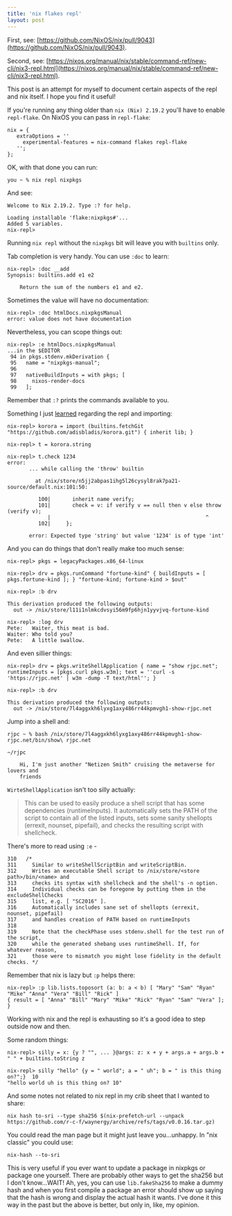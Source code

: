 ```yaml
---
title: 'nix flakes repl'
layout: post
---
```


First, see: [https://github.com/NixOS/nix/pull/9043](https://github.com/NixOS/nix/pull/9043).

Second, see: [https://nixos.org/manual/nix/stable/command-ref/new-cli/nix3-repl.html](https://nixos.org/manual/nix/stable/command-ref/new-cli/nix3-repl.html).

This post is an attempt for myself to document certain aspects of the repl and nix itself. I hope you find it useful!

If you're running any thing older than `nix (Nix) 2.19.2` you'll have to enable `repl-flake`. On NixOS you can pass in `repl-flake`:

    nix = {
       extraOptions = ''
         experimental-features = nix-command flakes repl-flake
       '';
    };

OK, with that done you can run:

    you ~ % nix repl nixpkgs

And see:

    Welcome to Nix 2.19.2. Type :? for help.

    Loading installable 'flake:nixpkgs#'...
    Added 5 variables.
    nix-repl>

Running `nix repl` without the `nixpkgs` bit will leave you with `builtins` only.

Tab completion is very handy. You can use `:doc` to learn:
    
    nix-repl> :doc __add 
    Synopsis: builtins.add e1 e2

        Return the sum of the numbers e1 and e2.

Sometimes the value will have no documentation:

    nix-repl> :doc htmlDocs.nixpkgsManual
    error: value does not have documentation

Nevertheless, you can scope things out:

    nix-repl> :e htmlDocs.nixpkgsManual
    ...in the $EDITOR
     94 in pkgs.stdenv.mkDerivation {
     95   name = "nixpkgs-manual";
     96
     97   nativeBuildInputs = with pkgs; [
     98     nixos-render-docs
     99   ];

Remember that `:?` prints the commands available to you.

Something I just [learned](https://discourse.nixos.org/t/korora-a-tiny-fast-type-system-for-nix-in-nix/36900/5) regarding the repl and importing:

    nix-repl> korora = import (builtins.fetchGit "https://github.com/adisbladis/korora.git") { inherit lib; }

    nix-repl> t = korora.string

    nix-repl> t.check 1234
    error:
           ... while calling the 'throw' builtin

             at /nix/store/n5jj2abpas1ihg5l26cysyl8rak7pa21-source/default.nix:101:50:

              100|       inherit name verify;
              101|       check = v: if verify v == null then v else throw (verify v);
                 |                                                  ^
              102|     };

           error: Expected type 'string' but value '1234' is of type 'int'

And you can do things that don't really make too much sense:

    nix-repl> pkgs = legacyPackages.x86_64-linux 

    nix-repl> drv = pkgs.runCommand "fortune-kind" { buildInputs = [ pkgs.fortune-kind ]; } "fortune-kind; fortune-kind > $out"

    nix-repl> :b drv

    This derivation produced the following outputs:
      out -> /nix/store/l11i1nlmkcdvsyi56m9fp6hjn1yyvjvq-fortune-kind

    nix-repl> :log drv
    Pete:   Waiter, this meat is bad.
    Waiter: Who told you?
    Pete:   A little swallow.

And even sillier things:

    nix-repl> drv = pkgs.writeShellApplication { name = "show rjpc.net";  runtimeInputs = [pkgs.curl pkgs.w3m]; text = ''curl -s 'https://rjpc.net' | w3m -dump -T text/html''; }

    nix-repl> :b drv

    This derivation produced the following outputs:
      out -> /nix/store/7l4aggxkh6lyxg1axy486rr44kpmvgh1-show-rjpc.net

Jump into a shell and:

    rjpc ~ % bash /nix/store/7l4aggxkh6lyxg1axy486rr44kpmvgh1-show-rjpc.net/bin/show\ rjpc.net

    ~/rjpc

        Hi, I'm just another "Netizen Smith" cruising the metaverse for lovers and
        friends

`WirteShellApplication` isn't too silly actually:

> This can be used to easily produce a shell script that has some dependencies (runtimeInputs). It automatically sets the PATH of the script to contain all of the listed inputs, sets some sanity shellopts (errexit, nounset, pipefail), and checks the resulting script with shellcheck.

There's more to read using `:e` -

    310   /*
    311     Similar to writeShellScriptBin and writeScriptBin.
    312     Writes an executable Shell script to /nix/store/<store path>/bin/<name> and
    313     checks its syntax with shellcheck and the shell's -n option.
    314     Individual checks can be foregone by putting them in the excludeShellChecks
    315     list, e.g. [ "SC2016" ].
    316     Automatically includes sane set of shellopts (errexit, nounset, pipefail)
    317     and handles creation of PATH based on runtimeInputs
    318
    319     Note that the checkPhase uses stdenv.shell for the test run of the script,
    320     while the generated shebang uses runtimeShell. If, for whatever reason,
    321     those were to mismatch you might lose fidelity in the default checks. */

Remember that nix is lazy but `:p` helps there:

    nix-repl> :p lib.lists.toposort (a: b: a < b) [ "Mary" "Sam" "Ryan" "Mike" "Anna" "Vera" "Bill" "Rick" ] 
    { result = [ "Anna" "Bill" "Mary" "Mike" "Rick" "Ryan" "Sam" "Vera" ]; }

Working with nix and the repl is exhausting so it's a good idea to step outside now and then.

Some random things:

    nix-repl> silly = x: {y ? "", ... }@args: z: x + y + args.a + args.b + " " + builtins.toString z

    nix-repl> silly "hello" {y = " world"; a = " uh"; b = " is this thing on?";}  10
    "hello world uh is this thing on? 10"

And some notes not related to nix repl in my crib sheet that I wanted to share:

    nix hash to-sri --type sha256 $(nix-prefetch-url --unpack https://github.com/r-c-f/waynergy/archive/refs/tags/v0.0.16.tar.gz)

You could read the man page but it might just leave you...unhappy. In "nix classic" you could use:

    nix-hash --to-sri

This is very useful if you ever want to update a package in nixpkgs or package one yourself. There are probably other ways to get the sha256 but I don't know...WAIT!
Ah, yes, you can use `lib.fakeSha256` to make a dummy hash and when you first compile a package an error should show up saying that the hash is wrong and display the actual hash it wants. I've done it this way in the past but the above is better, but only in, like, my opinion.
